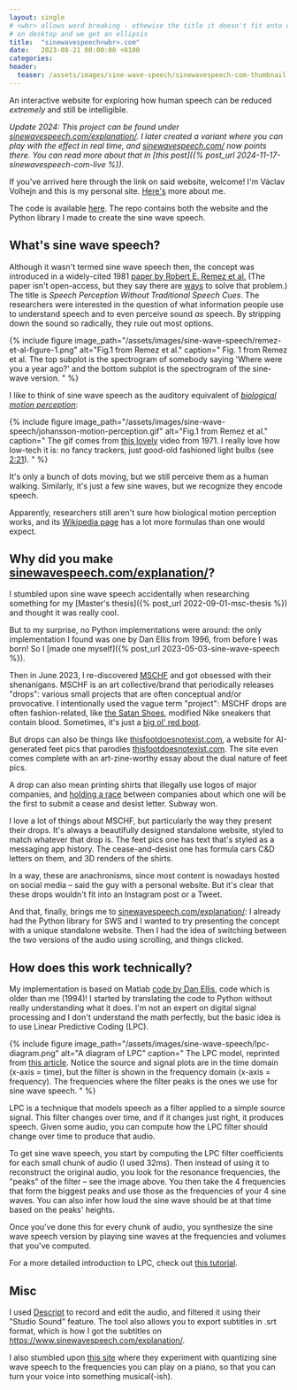 ```yaml
---
layout: single
# <wbr> allows word breaking - othewise the title it doesn't fit onto one line
# on desktop and we get an ellipsis
title:  "sinewavespeech<wbr>.com"
date:   2023-08-21 00:00:00 +0100
categories:
header:
  teaser: /assets/images/sine-wave-speech/sinewavespeech-com-thumbnail.png
---
```


An interactive website for exploring how human speech can be reduced *extremely* and still be intelligible.

_Update 2024: This project can be found under [sinewavespeech.com/explanation/](https://sinewavespeech.com/explanation/)._
_I later created a variant where you can play with the effect in real time, and [sinewavespeech.com/](https://sinewavespeech.com/) now points there._
_You can read more about that in [this post]({% post_url 2024-11-17-sinewavespeech-com-live %})._

If you've arrived here through the link on said website, welcome! I'm Václav Volhejn and this is my personal site.
[Here's](/about/) more about me.

The code is available [here](https://github.com/vvolhejn/sine_wave_speech/).
The repo contains both the website and the Python library I made to create the sine wave speech.

## What's sine wave speech?

Although it wasn't termed sine wave speech then, the concept was introduced in a widely-cited 1981 [paper by Robert E. Remez et al.](https://www.science.org/doi/10.1126/science.7233191)
(The paper isn't open-access, but they say there are [ways](https://en.wikipedia.org/wiki/Sci-Hub) to solve that problem.)
The title is _Speech Perception Without Traditional Speech Cues_.
The researchers were interested in the question of what information people use to understand speech and to even perceive sound _as_ speech.
By stripping down the sound so radically, they rule out most options.

{% include figure image_path="/assets/images/sine-wave-speech/remez-et-al-figure-1.png" alt="Fig.1 from Remez et al." caption="
Fig. 1 from Remez et al.
The top subplot is the spectrogram of somebody saying 'Where were you a year ago?'
and the bottom subplot is the spectrogram of the sine-wave version.
" %}

I like to think of sine wave speech as the auditory equivalent of [_biological motion perception_](https://en.wikipedia.org/wiki/Biological_motion_perception):

{% include figure image_path="/assets/images/sine-wave-speech/johansson-motion-perception.gif" alt="Fig.1 from Remez et al." caption="
The gif comes from [this lovely](https://youtu.be/1F5ICP9SYLU?t=268) video from 1971.
I really love how low-tech it is: no fancy trackers, just good-old fashioned light bulbs (see [2:21](https://youtu.be/1F5ICP9SYLU?t=141)).
" %}

It's only a bunch of dots moving, but we still perceive them as a human walking.
Similarly, it's just a few sine waves, but we recognize they encode speech.

Apparently, researchers still aren't sure how biological motion perception works, and its [Wikipedia page](https://en.wikipedia.org/wiki/Biological_motion_perception) has a lot more formulas than one would expect.

## Why did you make [sinewavespeech.com/explanation/](https://sinewavespeech.com/explanation/)?

I stumbled upon sine wave speech accidentally when researching something for my [Master's thesis]({% post_url 2022-09-01-msc-thesis %})
and thought it was really cool.

But to my surprise, no Python implementations were around: the only implementation I found was one by Dan Ellis from 1996, from before I was born!
So I [made one myself]({% post_url 2023-05-03-sine-wave-speech %}).

Then in June 2023, I re-discovered [MSCHF](https://mschf.com/works) and got obsessed with their shenanigans.
MSCHF is an art collective/brand that periodically releases "drops": various small projects that are often conceptual and/or provocative.
I intentionally used the vague term "project": MSCHF drops are often fashion-related, like [the Satan Shoes](https://satan.shoes/), modified Nike sneakers that contain blood.
Sometimes, it's just a [big ol' red boot](https://mschf.com/shop/big-red-boot/).

But drops can also be things like [thisfootdoesnotexist<wbr>.com](https://thisfootdoesnotexist.com/),
a website for AI-generated feet pics that parodies [thisfootdoesnotexist<wbr>.com](https://thispersondoesnotexist.com/).
The site even comes complete with an art-zine-worthy essay about the dual nature of feet pics.

A drop can also mean printing shirts that illegally use logos of major companies, and [holding a race](https://cdgrandprix.com/)
between companies about which one will be the first to submit a cease and desist letter. Subway won.

I love a lot of things about MSCHF, but particularly the way they present their drops.
It's always a beautifully designed standalone website, styled to match whatever that drop is.
The feet pics one has text that's styled as a messaging app history.
The cease-and-desist one has formula cars C&D letters on them, and 3D renders of the shirts.

In a way, these are anachronisms, since most content is nowadays hosted on social media – said the guy with a personal website.
But it's clear that these drops wouldn't fit into an Instagram post or a Tweet.

And that, finally, brings me to [sinewavespeech.com/explanation/](https://sinewavespeech.com/explanation/):
I already had the Python library for SWS and I wanted to try presenting the concept with a unique standalone website.
Then I had the idea of switching between the two versions of the audio using scrolling, and things clicked.

## How does this work technically?

My implementation is based on Matlab [code by Dan Ellis](https://www.ee.columbia.edu/~dpwe/resources/matlab/sws/),
code which is older than me (1994)!
I started by translating the code to Python without really understanding what it does.
I'm not an expert on digital signal processing and I don't understand the math perfectly, but the basic idea is to use Linear Predictive Coding (LPC).

{% include figure image_path="/assets/images/sine-wave-speech/lpc-diagram.png" alt="A diagram of LPC" caption="
The LPC model, reprinted from [this article](https://ccrma.stanford.edu/~hskim08/lpc/).
Notice the source and signal plots are in the time domain (x-axis = time), but the filter is shown in the frequency domain (x-axis = frequency).
The frequencies where the filter peaks is the ones we use for sine wave speech.
" %}

LPC is a technique that models speech as a filter applied to a simple source signal.
This filter changes over time, and if it changes just right, it produces speech.
Given some audio, you can compute how the LPC filter should change over time to produce that audio.

To get sine wave speech, you start by computing the LPC filter coefficients for each small chunk of audio (I used 32ms).
Then instead of using it to reconstruct the original audio,
you look for the resonance frequencies, the "peaks" of the filter – see the image above.
You then take the 4 frequencies that form the biggest peaks and use those as the frequencies of your 4 sine waves.
You can also infer how loud the sine wave should be at that time based on the peaks' heights.

Once you've done this for every chunk of audio, you synthesize the sine wave speech version by playing sine waves at the frequencies and volumes that you've computed.

For a more detailed introduction to LPC, check out [this tutorial](https://ccrma.stanford.edu/~hskim08/lpc/).

## Misc

I used [Descript](https://descript.com) to record and edit the audio, and filtered it using their "Studio Sound" feature.
The tool also allows you to export subtitles in .srt format, which is how I got the subtitles on https://www.sinewavespeech.com/explanation/.

I also stumbled upon [this site](http://www.columbia.edu/~remez/musical-and-poetic-sine-wave-speech.html) where they experiment with quantizing sine wave speech to the frequencies you can play on a piano, so that you can turn your voice into something musical(-ish).